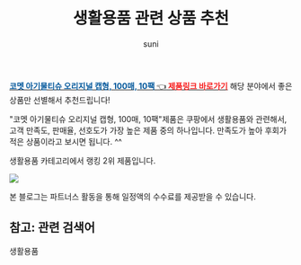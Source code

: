 ﻿---
layout: post
title:  "생활용품 관련 상품 추천" 
author: suni
categories: [ 선물 ]
tags: []
image: https://static.coupangcdn.com/image/retail/images/62877322306564-09c49536-7700-4e3c-b0fd-07ed745db137.jpg 
description: "쿠팡에서 관련 상품으로 가장 고객 선호도가 높은 제품 중 하나입니다."
---
<a href="https://link.coupang.com/re/AFFSDP?lptag=AF5011742&pageKey=188227098&itemId=537550763&vendorItemId=4403776090&traceid=V0-113-91fd29a018dd6edb"><b><font color='#01579B'>코멧 아기물티슈 오리지널 캡형, 100매, 10팩 </font></b>👈<b><font color='#f71919'> 제품링크 바로가기</font></b></a>
해당 분야에서 좋은 상품만 선별해서 추천드립니다!

"코멧 아기물티슈 오리지널 캡형, 100매, 10팩"제품은 쿠팡에서 생활용품와 관련해서, 고객 만족도, 판매율, 선호도가 가장 높은 제품 중의 하나입니다.
만족도가 높아 후회가 적은 상품이라고 보시면 됩니다. ^^

생활용품 카테고리에서 랭킹  2위 제품입니다. 

<a href="https://link.coupang.com/re/AFFSDP?lptag=AF5011742&pageKey=188227098&itemId=537550763&vendorItemId=4403776090&traceid=V0-113-91fd29a018dd6edb"> <img src="https://static.coupangcdn.com/image/retail/images/62877322306564-09c49536-7700-4e3c-b0fd-07ed745db137.jpg"></a>

본 블로그는 파트너스 활동을 통해 일정액의 수수료를 제공받을 수 있습니다.

## 참고: 관련 검색어    
생활용품